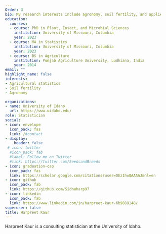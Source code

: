 ```yaml
---
Order: 3
bio: My research interests include agronomy, soil fertility, and applied statistics. 
education:
  courses:
  - course: PhD in Plant, Insect, and Microbial Sciences
    institution: University of Missouri, Columbia
    year: 2023
  - course: MA in Statistics
    institution: University of Missouri, Columbia
    year: 2023
  - course: BS in Agriculture
    institution: Punjab Agriculture University, Ludhiana, India
    year: 2014
email: ""
highlight_name: false
interests:
- Agricultural statistics
- Soil fertility 
- Agronomy

organizations:
- name: University of Idaho
  url: https://www.uidaho.edu/
role: Statistician
social:
- icon: envelope
  icon_pack: fas
  link: /#contact
- display:
    header: false
 # icon: twitter
  #icon_pack: fab
  #label: Follow me on Twitter
  #link: https://twitter.com/SeedsandBreeds
- icon: graduation-cap
  icon_pack: fas
  link: https://scholar.google.com/citations?user=OEz1hwQAAAAJ&hl=en
- icon: github
  icon_pack: fab
  link: https://github.com/Sidhuharp97
- icon: linkedin
  icon_pack: fab
  link: https://www.linkedin.com/in/harpreet-kaur-6b9888148/
superuser: false
title: Harpreet Kaur
---
```


Harpreet Kaur is a consulting statistician at the University of Idaho.
